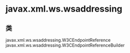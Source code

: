 # javax.xml.ws.wsaddressing

## 类

javax.xml.ws.wsaddressing.W3CEndpointReference
javax.xml.ws.wsaddressing.W3CEndpointReferenceBuilder




